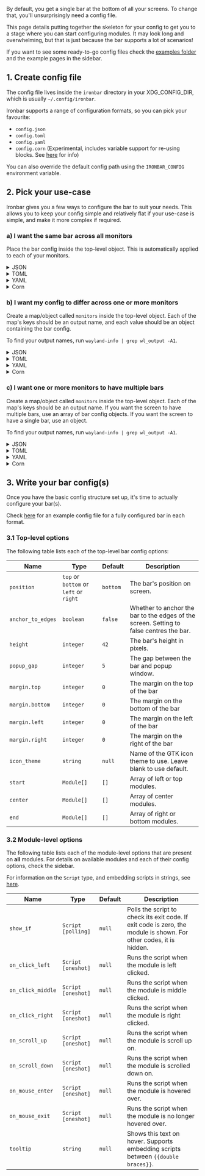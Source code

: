 By default, you get a single bar at the bottom of all your screens.
To change that, you'll unsurprisingly need a config file.

This page details putting together the skeleton for your config to get you to a stage where you can start configuring
modules.
It may look long and overwhelming, but that is just because the bar supports a lot of scenarios!

If you want to see some ready-to-go config files check
the [examples folder](https://github.com/JakeStanger/ironbar/tree/master/examples)
and the example pages in the sidebar.

## 1. Create config file

The config file lives inside the `ironbar` directory in your XDG_CONFIG_DIR, which is usually `~/.config/ironbar`.

Ironbar supports a range of configuration formats, so you can pick your favourite:

- `config.json`
- `config.toml`
- `config.yaml`
- `config.corn` (Experimental, includes variable support for re-using blocks.
  See [here](https://github.com/jakestanger/corn) for info)

You can also override the default config path using the `IRONBAR_CONFIG` environment variable.

## 2. Pick your use-case

Ironbar gives you a few ways to configure the bar to suit your needs.
This allows you to keep your config simple and relatively flat if your use-case is simple,
and make it more complex if required.

### a) I want the same bar across all monitors

Place the bar config inside the top-level object. This is automatically applied to each of your monitors.

<details>
<summary>JSON</summary>

```json
{
  "position": "bottom",
  "height": 42,
  "start": [],
  "center": [],
  "end": []
}
```

</details>

<details>
<summary>TOML</summary>

```toml
position = "bottom"
height = 42
start = []
center = []
end = []
```

</details>

<details>
<summary>YAML</summary>

```yaml
position: "bottom"
height: 42
start: [ ]
center: [ ]
end: [ ]
```

</details>

<details>
<summary>Corn</summary>

```
{
  position = "bottom"
  height = 42
  start = []
  center = []
  end = []
}
```

</details>

### b) I want my config to differ across one or more monitors

Create a map/object called `monitors` inside the top-level object.
Each of the map's keys should be an output name,
and each value should be an object containing the bar config.

To find your output names, run `wayland-info | grep wl_output -A1`.

<details>
<summary>JSON</summary>

```json
{
  "monitors": {
    "DP-1": {
      "start": []
    },
    "DP-2": {
      "position": "bottom",
      "height": 30,
      "start": []
    }
  }
}
```

</details>

<details>
<summary>TOML</summary>

```toml
[monitors]

[monitors.DP-1]
start = []

[monitors.DP-2]
position = "bottom"
height = 30
start = []
```

</details>

<details>
<summary>YAML</summary>

```yaml
monitors:
  DP-1:
    start: [ ]
  DP-2:
    position: "bottom"
    height: 30
    start: [ ]
```

</details>

<details>
<summary>Corn</summary>

```
{
  monitors.DP-1.start = []
  monitors.DP-2 = {
    position = "bottom"
    height = 30
    start = []
  }
}
```

</details>

### c) I want one or more monitors to have multiple bars

Create a map/object called `monitors` inside the top-level object.
Each of the map's keys should be an output name.
If you want the screen to have multiple bars, use an array of bar config objects.
If you want the screen to have a single bar, use an object.

To find your output names, run `wayland-info | grep wl_output -A1`.

<details>
<summary>JSON</summary>

```json
{
  "monitors": {
    "DP-1": [
      {
        "start": []
      },
      {
        "position": "top",
        "start": []
      }
    ],
    "DP-2": {
      "position": "bottom",
      "height": 30,
      "start": []
    }
  }
}
```

</details>

<details>
<summary>TOML</summary>

```toml
[monitors]

[[monitors.DP-1]]
start = []

[[monitors.DP-2]]
position = "top"
start = []

[monitors.DP-2]
position = "bottom"
height = 30
start = []
```

</details>

<details>
<summary>YAML</summary>

```yaml
monitors:
  DP-1:
    - start: [ ]
    - position: "top"
      start: [ ]
  DP-2:
    position: "bottom"
    height: 30
    start: [ ]
```

</details>

<details>
<summary>Corn</summary>

```corn
{
  monitors.DP-1 = [
    { start = [] }
    { position = "top" start = [] }
  ]
  monitors.DP-2 = {
    position = "bottom"
    height = 30
    start = []
  }
}
```

</details>

## 3. Write your bar config(s)

Once you have the basic config structure set up, it's time to actually configure your bar(s).

Check [here](config) for an example config file for a fully configured bar in each format.

### 3.1 Top-level options

The following table lists each of the top-level bar config options:

| Name              | Type                                   | Default  | Description                                                                             |
|-------------------|----------------------------------------|----------|-----------------------------------------------------------------------------------------|
| `position`        | `top` or `bottom` or `left` or `right` | `bottom` | The bar's position on screen.                                                           |
| `anchor_to_edges` | `boolean`                              | `false`  | Whether to anchor the bar to the edges of the screen. Setting to false centres the bar. |
| `height`          | `integer`                              | `42`     | The bar's height in pixels.                                                             |
| `popup_gap`       | `integer`                              | `5`      | The gap between the bar and popup window.                                               |
| `margin.top`      | `integer`                              | `0`      | The margin on the top of the bar                                                        |
| `margin.bottom`   | `integer`                              | `0`      | The margin on the bottom of the bar                                                     |
| `margin.left`     | `integer`                              | `0`      | The margin on the left of the bar                                                       |
| `margin.right`    | `integer`                              | `0`      | The margin on the right of the bar                                                      |
| `icon_theme`      | `string`                               | `null`   | Name of the GTK icon theme to use. Leave blank to use default.                          |
| `start`           | `Module[]`                             | `[]`     | Array of left or top modules.                                                           |
| `center`          | `Module[]`                             | `[]`     | Array of center modules.                                                                |
| `end`             | `Module[]`                             | `[]`     | Array of right or bottom modules.                                                       |

### 3.2 Module-level options

The following table lists each of the module-level options that are present on **all** modules.
For details on available modules and each of their config options, check the sidebar.

For information on the `Script` type, and embedding scripts in strings, see [here](script).

| Name              | Type               | Default | Description                                                                                                        |
|-------------------|--------------------|---------|--------------------------------------------------------------------------------------------------------------------|
| `show_if`         | `Script [polling]` | `null`  | Polls the script to check its exit code. If exit code is zero, the module is shown. For other codes, it is hidden. |
| `on_click_left`   | `Script [oneshot]` | `null`  | Runs the script when the module is left clicked.                                                                   |
| `on_click_middle` | `Script [oneshot]` | `null`  | Runs the script when the module is middle clicked.                                                                 |
| `on_click_right`  | `Script [oneshot]` | `null`  | Runs the script when the module is right clicked.                                                                  |
| `on_scroll_up`    | `Script [oneshot]` | `null`  | Runs the script when the module is scroll up on.                                                                   |
| `on_scroll_down`  | `Script [oneshot]` | `null`  | Runs the script when the module is scrolled down on.                                                               |
| `on_mouse_enter`  | `Script [oneshot]` | `null`  | Runs the script when the module is hovered over.                                                                   |
| `on_mouse_exit`   | `Script [oneshot]` | `null`  | Runs the script when the module is no longer hovered over.                                                         |
| `tooltip`         | `string`           | `null`  | Shows this text on hover. Supports embedding scripts between `{{double braces}}`.                                  |
